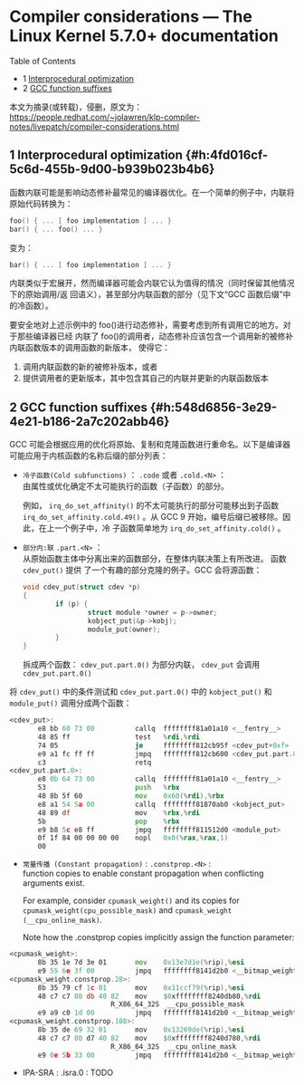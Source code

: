 # Compiler considerations — The Linux Kernel 5.7.0+ documentation


<div class="ox-hugo-toc toc has-section-numbers">

<div class="heading">Table of Contents</div>

- <span class="section-num">1</span> [Interprocedural optimization](#h:4fd016cf-5c6d-455b-9d00-b939b023b4b6)
- <span class="section-num">2</span> [GCC function suffixes](#h:548d6856-3e29-4e21-b186-2a7c202abb46)

</div>
<!--endtoc-->


本文为摘录(或转载)，侵删，原文为： https://people.redhat.com/~jolawren/klp-compiler-notes/livepatch/compiler-considerations.html



## <span class="section-num">1</span> Interprocedural optimization {#h:4fd016cf-5c6d-455b-9d00-b939b023b4b6}

函数内联可能是影响动态修补最常见的编译器优化。在一个简单的例子中，内联将原始代码转换为：

```c
foo() { ... [ foo implementation ] ... }
bar() { ... foo() ... }
```

变为：

```c
bar() { ... [ foo implementation ] ... }
```

内联类似于宏展开，然而编译器可能会内联它认为值得的情况（同时保留其他情况下的原始调用/返
回语义），甚至部分内联函数的部分（见下文“GCC 函数后缀”中的冷函数）。

要安全地对上述示例中的 foo()进行动态修补，需要考虑到所有调用它的地方。对于那些编译器已经
内联了 foo()的调用者，动态修补应该包含一个调用新的被修补内联函数版本的调用函数的新版本，
使得它：

1.  调用内联函数的新的被修补版本，或者
2.  提供调用者的更新版本，其中包含其自己的内联并更新的内联函数版本


## <span class="section-num">2</span> GCC function suffixes {#h:548d6856-3e29-4e21-b186-2a7c202abb46}

GCC 可能会根据应用的优化将原始、复制和克隆函数进行重命名。以下是编译器可能应用于内核函数的名称后缀的部分列表：

-   `冷子函数(Cold subfunctions)` ： `.code` 或者 `.cold.<N>` ：<br />
    由属性或优化确定不太可能执行的函数（子函数）的部分。

    例如， `irq_do_set_affinity()` 的不太可能执行的部分可能移出到子函数
    `irq_do_set_affinity.cold.49()` 。从 GCC 9 开始，编号后缀已被移除。因此，在上一个例子中，冷
    子函数简单地为 `irq_do_set_affinity.cold()` 。

-   `部分内:联` `.part.<N>` ：<br />
    从原始函数主体中分离出来的函数部分，在整体内联决策上有所改进。 函数 `cdev_put()` 提供
    了一个有趣的部分克隆的例子。GCC 会将源函数：
    ```c
    void cdev_put(struct cdev *p)
    {
            if (p) {
                    struct module *owner = p->owner;
                    kobject_put(&p->kobj);
                    module_put(owner);
            }
    }
    ```
    拆成两个函数： `cdev_put.part.0()` 为部分内联， `cdev_put` 会调用 `cdev_put.part.0()`

将 `cdev_put()` 中的条件测试和 `cdev_put.part.0()` 中的 `kobject_put()` 和 `module_put()` 调用分成两个函数：

```asm
<cdev_put>:
       e8 bb 60 73 00          callq  ffffffff81a01a10 <__fentry__>
       48 85 ff                test   %rdi,%rdi
       74 05                   je     ffffffff812cb95f <cdev_put+0xf>
       e9 a1 fc ff ff          jmpq   ffffffff812cb600 <cdev_put.part.0>
       c3                      retq
<cdev_put.part.0>:
       e8 0b 64 73 00          callq  ffffffff81a01a10 <__fentry__>
       53                      push   %rbx
       48 8b 5f 60             mov    0x60(%rdi),%rbx
       e8 a1 54 5a 00          callq  ffffffff81870ab0 <kobject_put>
       48 89 df                mov    %rbx,%rdi
       5b                      pop    %rbx
       e9 b8 5c e8 ff          jmpq   ffffffff811512d0 <module_put>
       0f 1f 84 00 00 00 00    nopl   0x0(%rax,%rax,1)
       00
```

-   `常量传播 (Constant propagation)` : `.constprop.<N>` : <br />
    function copies to enable constant propagation when conflicting arguments  exist.

    For example, consider `cpumask_weight()` and its copies for
    `cpumask_weight(cpu_possible_mask)` and `cpumask_weight (__cpu_online_mask)`.

    Note how the .constprop copies implicitly assign the function parameter:

<!--listend-->

```asm
<cpumask_weight>:
       8b 35 1e 7d 3e 01       mov    0x13e7d1e(%rip),%esi
       e9 55 6e 3f 00          jmpq   ffffffff8141d2b0 <__bitmap_weight>
<cpumask_weight.constprop.28>:
       8b 35 79 cf 1c 01       mov    0x11ccf79(%rip),%esi
       48 c7 c7 80 db 40 82    mov    $0xffffffff8240db80,%rdi
                         R_X86_64_32S  __cpu_possible_mask
       e9 a9 c0 1d 00          jmpq   ffffffff8141d2b0 <__bitmap_weight>
<cpumask_weight.constprop.108>:
       8b 35 de 69 32 01       mov    0x13269de(%rip),%esi
       48 c7 c7 80 d7 40 82    mov    $0xffffffff8240d780,%rdi
                         R_X86_64_32S  __cpu_online_mask
       e9 0e 5b 33 00          jmpq   ffffffff8141d2b0 <__bitmap_weight>
```

-   IPA-SRA : .isra.0 : TODO

